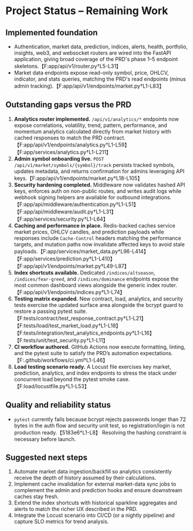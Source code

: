 # Project Status – Remaining Work

## Implemented foundation
- Authentication, market data, prediction, indices, alerts, health, portfolio, insights, web3, and websocket routers are wired into the FastAPI application, giving broad coverage of the PRD's phase 1–5 endpoint skeletons.【F:app/api/v1/router.py†L5-L31】
- Market data endpoints expose read-only symbol, price, OHLCV, indicator, and stats queries, matching the PRD's read endpoints (minus admin tracking).【F:app/api/v1/endpoints/market.py†L1-L83】

## Outstanding gaps versus the PRD
1. **Analytics router implemented.** `/api/v1/analytics/*` endpoints now expose correlations, volatility, trend, pattern, performance, and momentum analytics calculated directly from market history with cached responses to match the PRD contract.【F:app/api/v1/endpoints/analytics.py†L1-L59】【F:app/services/analytics.py†L1-L211】
2. **Admin symbol onboarding live.** `POST /api/v1/market/symbols/{symbol}/track` persists tracked symbols, updates metadata, and returns confirmation for admins leveraging API keys.【F:app/api/v1/endpoints/market.py†L18-L105】
3. **Security hardening completed.** Middleware now validates hashed API keys, enforces auth on non-public routes, and writes audit logs while webhook signing helpers are available for outbound integrations.【F:app/api/middleware/authentication.py†L1-L51】【F:app/api/middleware/audit.py†L1-L31】【F:app/services/security.py†L1-L64】
4. **Caching and performance in place.** Redis-backed caches service market prices, OHLCV candles, and prediction payloads while responses include `Cache-Control` headers matching the performance targets, and mutation paths now invalidate affected keys to avoid stale payloads.【F:app/services/market_data.py†L96-L414】【F:app/services/prediction.py†L1-L410】【F:app/api/v1/endpoints/market.py†L49-L87】
5. **Index shortcuts available.** Dedicated `/indices/altseason`, `/indices/fear-greed`, and `/indices/dominance` endpoints expose the most common dashboard views alongside the generic index router.【F:app/api/v1/endpoints/indices.py†L1-L74】
6. **Testing matrix expanded.** New contract, load, analytics, and security tests exercise the updated surface area alongside the bcrypt guard to restore a passing pytest suite.【F:tests/contract/test_response_contract.py†L1-L21】【F:tests/load/test_market_load.py†L1-L18】【F:tests/integration/test_analytics_endpoints.py†L1-L16】【F:tests/unit/test_security.py†L1-L11】
7. **CI workflow authored.** GitHub Actions now execute formatting, linting, and the pytest suite to satisfy the PRD’s automation expectations.【F:.github/workflows/ci.yml†L1-L46】
8. **Load testing scenario ready.** A Locust file exercises key market, prediction, analytics, and index endpoints to stress the stack under concurrent load beyond the pytest smoke case.【F:load/locustfile.py†L1-L53】

## Quality and reliability status
- `pytest` currently fails because bcrypt rejects passwords longer than 72 bytes in the auth flow and security unit test, so registration/login is not production ready.【5183e6†L1-L8】 Resolving the hashing constraint is necessary before launch.

## Suggested next steps
1. Automate market data ingestion/backfill so analytics consistently receive the depth of history assumed by their calculations.
2. Implement cache invalidation for external market-data sync jobs to complement the admin and prediction hooks and ensure downstream caches stay fresh.
3. Extend the index shortcuts with historical sparkline aggregates and alerts to match the richer UX described in the PRD.
4. Integrate the Locust scenario into CI/CD (or a nightly pipeline) and capture SLO metrics for trend analysis.
